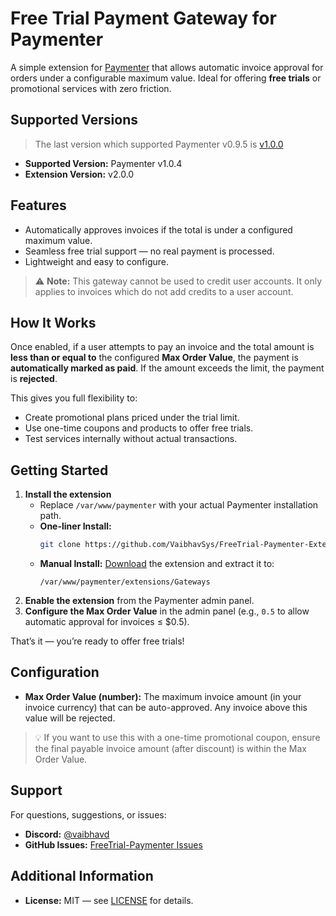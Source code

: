 # Free Trial Payment Gateway for Paymenter

A simple extension for [Paymenter](https://paymenter.org) that allows automatic invoice approval for orders under a configurable maximum value. Ideal for offering **free trials** or promotional services with zero friction.

## Supported Versions
> The last version which supported Paymenter v0.9.5 is [v1.0.0](https://github.com/VaibhavSys/FreeTrial-Paymenter-Extension/releases/tag/v1.0.0)
- **Supported Version:** Paymenter v1.0.4
- **Extension Version:** v2.0.0

## Features
- Automatically approves invoices if the total is under a configured maximum value.
- Seamless free trial support — no real payment is processed.
- Lightweight and easy to configure.

> ⚠️ **Note:** This gateway cannot be used to credit user accounts. It only applies to invoices which do not add credits to a user account.

## How It Works

Once enabled, if a user attempts to pay an invoice and the total amount is **less than or equal to** the configured **Max Order Value**, the payment is **automatically marked as paid**. If the amount exceeds the limit, the payment is **rejected**.

This gives you full flexibility to:
- Create promotional plans priced under the trial limit.
- Use one-time coupons and products to offer free trials.
- Test services internally without actual transactions.

## Getting Started

1. **Install the extension**
   - Replace `/var/www/paymenter` with your actual Paymenter installation path.
   - **One-liner Install:**
     ```sh
     git clone https://github.com/VaibhavSys/FreeTrial-Paymenter-Extension.git /var/www/paymenter/extensions/Gateways/FreeTrial
     ```
   - **Manual Install:**
     [Download](https://github.com/VaibhavSys/FreeTrial-Paymenter-Extension/releases/latest/download/FreeTrial.zip) the extension and extract it to:
     ```
     /var/www/paymenter/extensions/Gateways
     ```
1. **Enable the extension** from the Paymenter admin panel.
1. **Configure the Max Order Value** in the admin panel (e.g., `0.5` to allow automatic approval for invoices ≤ $0.5).

That’s it — you’re ready to offer free trials!

## Configuration

- **Max Order Value (number):** The maximum invoice amount (in your invoice currency) that can be auto-approved. Any invoice above this value will be rejected.

> 💡 If you want to use this with a one-time promotional coupon, ensure the final payable invoice amount (after discount) is within the Max Order Value.

## Support

For questions, suggestions, or issues:
- **Discord:** [@vaibhavd](https://discord.com/users/914452175839723550)
- **GitHub Issues:** [FreeTrial-Paymenter Issues](https://github.com/VaibhavSys/FreeTrial-Paymenter-Extension/issues)

## Additional Information

- **License:** MIT — see [LICENSE](LICENSE) for details.
